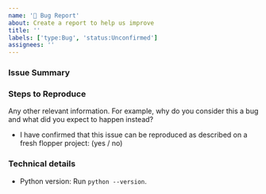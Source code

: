 ```yaml
---
name: '🐞 Bug Report'
about: Create a report to help us improve
title: ''
labels: ['type:Bug', 'status:Unconfirmed']
assignees: ''
---
```


### Issue Summary

<!--
A summary of the issue.
-->

### Steps to Reproduce

Any other relevant information. For example, why do you consider this a bug and what did you expect to happen instead?

- I have confirmed that this issue can be reproduced as described on a fresh flopper project: (yes / no)

### Technical details

- Python version: Run `python --version`.
